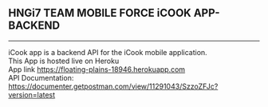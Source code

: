 ## HNGi7 TEAM MOBILE FORCE iCOOK APP- BACKEND
----
iCook app is a backend API for the iCook mobile application. <br />
This App is hosted live on Heroku <br />
App link <a>https://floating-plains-18946.herokuapp.com</a> <br />
API Documentation: <a>https://documenter.getpostman.com/view/11291043/SzzoZFJc?version=latest</a>
